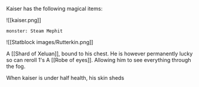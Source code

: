 Kaiser has the following magical items:

![[kaiser.png]]

```statblock
monster: Steam Mephit
```

![[Statblock images/Rutterkin.png]]

A [[Shard of Xeluan]], bound to his chest. He is however permanently lucky so can reroll 1's
A [[Robe of eyes]]. Allowing him to see everything through the fog. 


When kaiser is under half health, his skin sheds